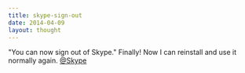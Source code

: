 ```yaml
---
title: skype-sign-out
date: 2014-04-09
layout: thought
---
```

"You can now sign out of Skype." Finally! Now I can reinstall and use it normally again. [@Skype](https://x.com/Skype)